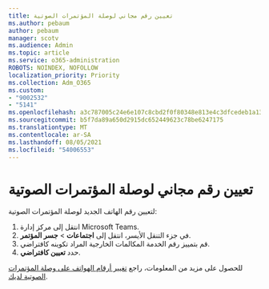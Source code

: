 ```yaml
---
title: تعيين رقم مجاني لوصلة المؤتمرات الصوتية
ms.author: pebaum
author: pebaum
manager: scotv
ms.audience: Admin
ms.topic: article
ms.service: o365-administration
ROBOTS: NOINDEX, NOFOLLOW
localization_priority: Priority
ms.collection: Adm_O365
ms.custom:
- "9002532"
- "5141"
ms.openlocfilehash: a3c787005c24e6e107c8cbd2f0f80348e813e4c3dfcedeb1a132b798b1ef12bc
ms.sourcegitcommit: b5f7da89a650d2915dc652449623c78be6247175
ms.translationtype: MT
ms.contentlocale: ar-SA
ms.lasthandoff: 08/05/2021
ms.locfileid: "54006553"
---
```

# <a name="assign-a-toll-free-number-to-your-audio-conferencing-bridge"></a>تعيين رقم مجاني لوصلة المؤتمرات الصوتية

لتعيين رقم الهاتف الجديد لوصلة المؤتمرات الصوتية:

1. انتقل إلى مركز إدارة Microsoft Teams.
1. في جزء التنقل الأيسر، انتقل إلى **اجتماعات**  >  **جسر المؤتمر**.
1. قم بتمييز رقم الخدمة المكالمات الخارجية المراد تكوينه كافتراضي.
1. حدد **تعيين كافتراضي**.

للحصول على مزيد من المعلومات، راجع [تغيير أرقام الهواتف على وصلة المؤتمرات الصوتية لديك](/MicrosoftTeams/change-the-phone-numbers-on-your-audio-conferencing-bridge).
